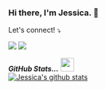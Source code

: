 ### Hi there, I'm Jessica. 👋

Let's connect! ⤵️
</p>

<p align="left">
  <a href="mailto:xjessicadao@gmail.com" alt="Gmail">
  <img src="https://img.shields.io/badge/-Gmail-FF0000?style=flat-square&labelColor=FF0000&logo=gmail&logoColor=white&link=xjessicadao@gmail.com" /></a>

  <a href="https://www.linkedin.com/in/jessicamdao/" alt="Linkedin">
  <img src="https://img.shields.io/badge/-Linkedin-0e76a8?style=flat-square&logo=Linkedin&logoColor=white&link=https://www.linkedin.com/in/jessicamdao/" /></a>

</p>  

 <i><b>GitHub Stats...</b></i> <img src="https://user-images.githubusercontent.com/5679180/79618120-0daffb80-80be-11ea-819e-d2b0fa904d07.gif" width="27px">
 <a href="https://github.com/jessicadao/github-readme-stats"><br>
  <img align="center" src="https://github-readme-stats.anuraghazra1.vercel.app/api?username=jessicadao&show_icons=true&include_all_commits=true&theme=radical" alt="Jessica's github stats"/>
  
<!--
**JessicaDao/jessicadao** is a ✨ _special_ ✨ repository because its `README.md` (this file) appears on your GitHub profile.

Here are some ideas to get you started:

- 🔭 I’m currently working on ...
- 🌱 I’m currently learning ...
- 👯 I’m looking to collaborate on ...
- 🤔 I’m looking for help with ...
- 💬 Ask me about ...
- 📫 How to reach me: ...
- 😄 Pronouns: ...
- ⚡ Fun fact: ...
-->
